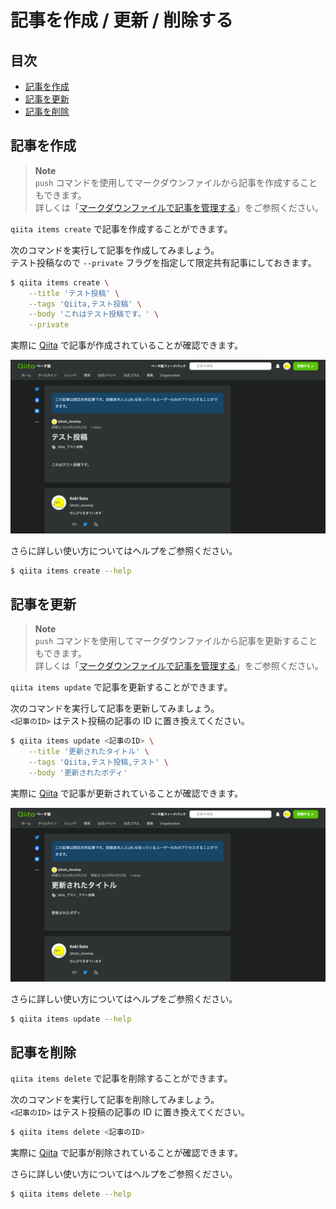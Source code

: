 # 記事を作成 / 更新 / 削除する

## 目次

- [記事を作成](#記事を作成)
- [記事を更新](#記事を更新)
- [記事を削除](#記事を削除)

## 記事を作成

> **Note**  
> `push` コマンドを使用してマークダウンファイルから記事を作成することもできます。  
> 詳しくは「[マークダウンファイルで記事を管理する](./file.md)」をご参照ください。

`qiita items create` で記事を作成することができます。

次のコマンドを実行して記事を作成してみましょう。  
テスト投稿なので `--private` フラグを指定して限定共有記事にしておきます。

```sh
$ qiita items create \
    --title 'テスト投稿' \
    --tags 'Qiita,テスト投稿' \
    --body 'これはテスト投稿です。' \
    --private
```

実際に [Qiita](https://qiita.com) で記事が作成されていることが確認できます。

![](./created.png)

さらに詳しい使い方についてはヘルプをご参照ください。

```sh
$ qiita items create --help
```

## 記事を更新

> **Note**  
> `push` コマンドを使用してマークダウンファイルから記事を更新することもできます。  
> 詳しくは「[マークダウンファイルで記事を管理する](./file.md)」をご参照ください。

`qiita items update` で記事を更新することができます。

次のコマンドを実行して記事を更新してみましょう。  
`<記事のID>` はテスト投稿の記事の ID に置き換えてください。

```sh
$ qiita items update <記事のID> \
    --title '更新されたタイトル' \
    --tags 'Qiita,テスト投稿,テスト' \
    --body '更新されたボディ'
```

実際に [Qiita](https://qiita.com) で記事が更新されていることが確認できます。

![](./updated.png)

さらに詳しい使い方についてはヘルプをご参照ください。

```sh
$ qiita items update --help
```

## 記事を削除

`qiita items delete` で記事を削除することができます。

次のコマンドを実行して記事を削除してみましょう。  
`<記事のID>` はテスト投稿の記事の ID に置き換えてください。

```sh
$ qiita items delete <記事のID>
```

実際に [Qiita](https://qiita.com) で記事が削除されていることが確認できます。

さらに詳しい使い方についてはヘルプをご参照ください。

```sh
$ qiita items delete --help
```
